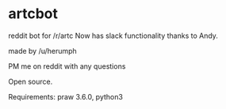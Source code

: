 # artcbot
reddit bot for /r/artc
Now has slack functionality thanks to Andy.

made by /u/herumph

PM me on reddit with any questions

Open source. 

Requirements: praw 3.6.0, python3
